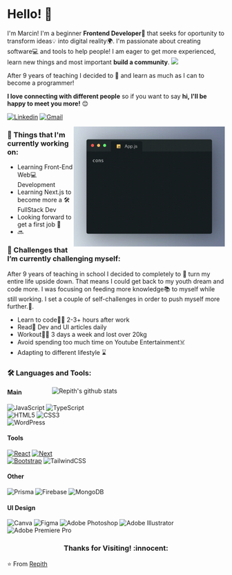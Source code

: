 # Hello! :wave:

I'm Marcin! I'm a beginner **Frontend Developer**:seedling: that seeks for oportunity to transform ideas:bulb: into digital reality:earth_africa:. I'm passionate about creating software:computer: and tools to help people! I am eager to get more experienced, learn new things and most important **build a community**.
<img src="https://media.giphy.com/media/LnQjpWaON8nhr21vNW/giphy.gif" width="40">
<br>

After 9 years of teaching I decided to :arrows_counterclockwise: and learn as much as I can to become a programmer!

**I love connecting with different people** so if you want to say **hi, I'll be happy to meet you more!** :blush:

[![Linkedin](https://img.shields.io/badge/-MarcinGajzler-blue?style=flat&logo=Linkedin&logoColor=white)](https://www.linkedin.com/in/marcin-gajzler-27052a178/)
[![Gmail](https://img.shields.io/badge/-marcin.mcgajzler-c14438?style=flat&logo=Gmail&logoColor=white)](mailto:marcin.mcgajzler@gmail.com)

<!-- Working GIF -->
<img src="https://github.com/Repith/Repith/blob/main/App.js.gif" alt="dev_object" align="right" width="350" height="auto" />

### 💼 Things that I'm currently working on:

- Learning Front-End Web:computer: Development
- Learning Next.js to become more a :hammer_and_wrench: FullStack Dev
- Looking forward to get a first job :crossed_fingers:
- 🔜

### 🌱 Challenges that I’m currently challenging myself:

After 9 years of teaching in school I decided to completely to :arrows_counterclockwise: turn my entire life upside down. That means I could get back to my youth dream and code more. I was focusing on feeding more knowledge:books: to myself while still working. I set a couple of self-challenges in order to push myself more further.:running:.

- Learn to code:man_technologist: 2-3+ hours after work
- Read:newspaper: Dev and UI articles daily
- Workout:weight_lifting_man: 3 days a week and lost over 20kg
- Avoid spending too much time on Youtube Entertainment:skull_and_crossbones:
- Adapting to different lifestyle :hourglass:

### :hammer_and_wrench: Languages and Tools:

<!-- GitHub README Stats -->
  <a href="https://github.com/Repith?tab=repositories">
    <img width="400" height="auto" align="right" alt="Repith's github stats" 
         src="https://github-readme-stats.vercel.app/api?username=repith&show_icons=true&theme=algolia&count_private=true" />
</a>
<p align="center">

 <!-- badges -->

#### Main

![JavaScript](https://img.shields.io/badge/javascript-%23323330.svg?style=for-the-badge&logo=javascript&logoColor=%23F7DF1E)
![TypeScript](https://img.shields.io/badge/typescript-%23007ACC.svg?style=for-the-badge&logo=typescript&logoColor=white)
<br>
![HTML5](https://img.shields.io/badge/html5-%23E34F26.svg?style=for-the-badge&logo=html5&logoColor=white) ![CSS3](https://img.shields.io/badge/css3-%231572B6.svg?style=for-the-badge&logo=css3&logoColor=white)
<br>
![WordPress](https://img.shields.io/badge/WordPress-%23117AC9.svg?style=for-the-badge&logo=WordPress&logoColor=white)

#### Tools

[![React][React.js]][React-url]
[![Next][Next.js]][Next-url]
<br>
[![Bootstrap][Bootstrap.com]][Bootstrap-url]
![TailwindCSS](https://img.shields.io/badge/tailwindcss-11a1f5.svg?style=for-the-badge&logo=tailwind-css&logoColor=white)

#### Other

![Prisma](https://img.shields.io/badge/Prisma-f5f5f5?style=for-the-badge&logo=Prisma&logoColor=black)
![Firebase](https://img.shields.io/badge/Firebase-fa6c07?style=for-the-badge&logo=Firebase&logoColor=white)
![MongoDB](https://img.shields.io/badge/MongoDB-%234ea94b.svg?style=for-the-badge&logo=mongodb&logoColor=white)

#### UI Design

![Canva](https://img.shields.io/badge/Canva-%2300C4CC.svg?style=for-the-badge&logo=Canva&logoColor=white)
![Figma](https://img.shields.io/badge/figma-%23F24E1E.svg?style=for-the-badge&logo=figma&logoColor=white)
![Adobe Photoshop](https://img.shields.io/badge/adobe%20photoshop-%2331A8FF.svg?style=for-the-badge&logo=adobe%20photoshop&logoColor=white)
![Adobe Illustrator](https://img.shields.io/badge/adobe%20illustrator-%23FF9A00.svg?style=for-the-badge&logo=adobe%20illustrator&logoColor=white)
![Adobe Premiere Pro](https://img.shields.io/badge/Adobe%20Premiere%20Pro-9999FF.svg?style=for-the-badge&logo=Adobe%20Premiere%20Pro&logoColor=white)

</p>

<h3 align="center"> Thanks for Visiting! :innocent:</h4>

:star: From [Repith](https://github.com/Repith)

<!-- MARKDOWN LINKS & IMAGES -->

[Next.js]: https://img.shields.io/badge/next.js-000000?style=for-the-badge&logo=nextdotjs&logoColor=white
[Next-url]: https://nextjs.org/
[React.js]: https://img.shields.io/badge/React-20232A?style=for-the-badge&logo=react&logoColor=61DAFB
[React-url]: https://reactjs.org/
[Bootstrap.com]: https://img.shields.io/badge/Bootstrap-563D7C?style=for-the-badge&logo=bootstrap&logoColor=white
[Bootstrap-url]: https://getbootstrap.com
